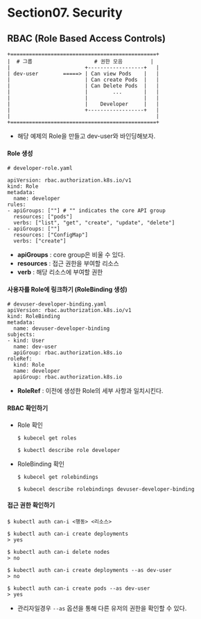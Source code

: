 # Section07. Security

## RBAC (Role Based Access Controls)

```
+===============================================+
|  # 그룹                    # 권한 모음         | 
|                        +------------------+   |
| dev-user        =====> | Can view Pods    |   |
|                        | Can create Pods  |   |
|                        | Can Delete Pods  |   |
|                        |        ...       |   |
|                        |                  |   |
|                        |    Developer     |   |
|                        +------------------+   |
|                                               |
+===============================================+
```
- 해당 예제의 Role을 만들고 dev-user와 바인딩해보자.

#### Role 생성

```
# developer-role.yaml

apiVersion: rbac.authorization.k8s.io/v1
kind: Role
metadata:
  name: developer
rules:
- apiGroups: [""] # "" indicates the core API group
  resources: ["pods"]
  verbs: ["list", "get", "create", "update", "delete"]
- apiGroups: [""]
  resources: ["ConfigMap"]
  verbs: ["create"]  
```
- **apiGroups** : core group은 비울 수 있다.
- **resources** : 접근 권한을 부여할 리소스
- **verb** : 해당 리소스에 부여할 권한

#### 사용자를 Role에 링크하기 (RoleBinding 생성)

```
# devuser-developer-binding.yaml
apiVersion: rbac.authorization.k8s.io/v1
kind: RoleBinding
metadata:
  name: devuser-developer-binding
subjects:
- kind: User
  name: dev-user
  apiGroup: rbac.authorization.k8s.io
roleRef:        
  kind: Role
  name: developer
  apiGroup: rbac.authorization.k8s.io
```
  - **RoleRef** : 이전에 생성한 Role의 세부 사항과 일치시킨다.

#### RBAC 확인하기

- Role 확인
  ```
  $ kubecel get roles

  $ kubectl describe role developer
  ```

- RoleBinding 확인
  ```
  $ kubecel get rolebindings

  $ kubecel describe rolebindings devuser-developer-binding
  ```

#### 접근 권한 확인하기

```
$ kubectl auth can-i <행동> <리소스>

$ kubectl auth can-i create deployments
> yes

$ kubectl auth can-i delete nodes
> no

$ kubectl auth can-i create deployments --as dev-user
> no

$ kubectl auth can-i create pods --as dev-user
> yes
```
- 관리자일경우 `--as` 옵션을 통해 다른 유저의 권한을 확인할 수 있다.